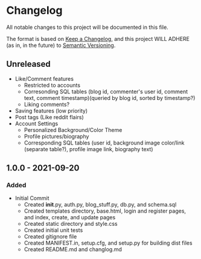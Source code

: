 # Changelog

All notable changes to this project will be documented in this file.

The format is based on [Keep a Changelog](https://keepachangelog.com/en/1.0.0/),
and this project WILL ADHERE (as in, in the future) to [Semantic Versioning](https://semver.org/spec/v2.0.0.html).

## Unreleased

- Like/Comment features
  - Restricted to accounts
  - Corresonding SQL tables (blog id, commenter's user id, comment text, comment timestamp)(queried by blog id, sorted by timestamp?)
  - Liking comments?
- Saving features (low priority)
- Post tags (Like reddit flairs)
- Account Settings
  - Personalized Background/Color Theme
  - Profile pictures/biography
  - Corresponding SQL tables (user id, background image color/link (separate table?), profile image link, biography text)

## 1.0.0 - 2021-09-20

### Added

- Initial Commit
  - Created __init__.py, auth.py, blog_stuff.py, db.py, and schema.sql
  - Created templates directory, base.html, login and register pages, and index, create, and update pages
  - Created static directory and style.css
  - Created initial unit tests
  - Created gitignore file
  - Created MANIFEST.in, setup.cfg, and setup.py for building dist files
  - Created README.md and changlog.md